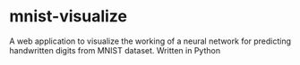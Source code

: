 # mnist-visualize
A web application to visualize the working of a neural network for predicting handwritten digits from MNIST dataset. Written in Python
